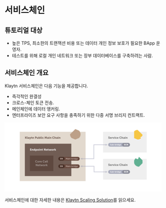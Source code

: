 # 서비스체인

## 튜토리얼 대상

- 높은 TPS, 최소한의 트랜잭션 비용 또는 데이터 개인 정보 보호가 필요한 BApp 운영자.
- 테스트를 위해 로컬 개인 네트워크 또는 장부 데이터베이스를 구축하려는 사람.

## 서비스체인 개요

Klaytn 서비스체인은 다음 기능을 제공합니다.

- 즉각적인 완결성
- 크로스-체인 토큰 전송.
- 메인체인에 데이터 앵커링.
- 엔터프라이즈 보안 요구 사항을 충족하기 위한 다중 서명 브리지 컨트랙트.

![](../../klaytn/images/sc_connection.png)


서비스체인에 대한 자세한 내용은 [Klaytn Scaling Solution](../../klaytn/scaling-solutions.md)를 읽으세요.
